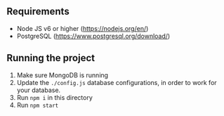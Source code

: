 ## Requirements

* Node JS v6 or higher (https://nodejs.org/en/)
* PostgreSQL (https://www.postgresql.org/download/)

## Running the project

1. Make sure MongoDB is running
2. Update the `./config.js` database configurations, in order to work for your database.
3. Run `npm i` in this directory
4. Run `npm start`